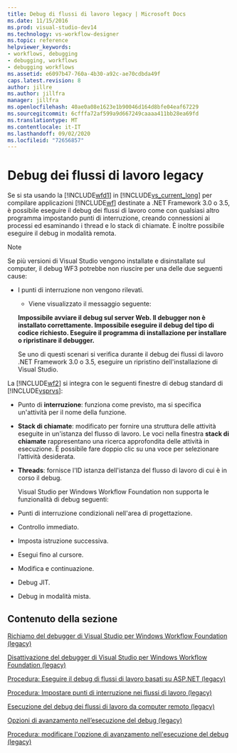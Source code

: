```yaml
---
title: Debug di flussi di lavoro legacy | Microsoft Docs
ms.date: 11/15/2016
ms.prod: visual-studio-dev14
ms.technology: vs-workflow-designer
ms.topic: reference
helpviewer_keywords:
- workflows, debugging
- debugging, workflows
- debugging workflows
ms.assetid: e6097b47-760a-4b30-a92c-ae70cdbda49f
caps.latest.revision: 8
author: jillre
ms.author: jillfra
manager: jillfra
ms.openlocfilehash: 40ae0a08e1623e1b90046d164d8bfe04eaf67229
ms.sourcegitcommit: 6cfffa72af599a9d667249caaaa411bb28ea69fd
ms.translationtype: MT
ms.contentlocale: it-IT
ms.lasthandoff: 09/02/2020
ms.locfileid: "72656857"
---
```

# <a name="debugging-legacy-workflows"></a>Debug dei flussi di lavoro legacy
Se si sta usando la [!INCLUDE[wfd1](../includes/wfd1-md.md)] in [!INCLUDE[vs_current_long](../includes/vs-current-long-md.md)] per compilare applicazioni [!INCLUDE[wf](../includes/wf-md.md)] destinate a .NET Framework 3.0 o 3.5, è possibile eseguire il debug dei flussi di lavoro come con qualsiasi altro programma impostando punti di interruzione, creando connessioni ai processi ed esaminando i thread e lo stack di chiamate. È inoltre possibile eseguire il debug in modalità remota.

> [!NOTE]
> Se più versioni di Visual Studio vengono installate e disinstallate sul computer, il debug WF3 potrebbe non riuscire per una delle due seguenti cause:
>
> - I punti di interruzione non vengono rilevati.
>   - Viene visualizzato il messaggio seguente:
>
>   **Impossibile avviare il debug sul server Web. Il debugger non è installato correttamente.  Impossibile eseguire il debug del tipo di codice richiesto.  Eseguire il programma di installazione per installare o ripristinare il debugger.**
>
>   Se uno di questi scenari si verifica durante il debug dei flussi di lavoro .NET Framework 3.0 o 3.5, eseguire un ripristino dell'installazione di Visual Studio.

 La [!INCLUDE[wf2](../includes/wf2-md.md)] si integra con le seguenti finestre di debug standard di [!INCLUDE[vsprvs](../includes/vsprvs-md.md)]:

- Punto di **interruzione**: funziona come previsto, ma si specifica un'attività per il nome della funzione.

- **Stack di chiamate**: modificato per fornire una struttura delle attività eseguite in un'istanza del flusso di lavoro. Le voci nella finestra **stack di chiamate** rappresentano una ricerca approfondita delle attività in esecuzione. È possibile fare doppio clic su una voce per selezionare l’attività desiderata.

- **Threads**: fornisce l'ID istanza dell'istanza del flusso di lavoro di cui è in corso il debug.

  Visual Studio per Windows Workflow Foundation non supporta le funzionalità di debug seguenti:

- Punti di interruzione condizionali nell'area di progettazione.

- Controllo immediato.

- Imposta istruzione successiva.

- Esegui fino al cursore.

- Modifica e continuazione.

- Debug JIT.

- Debug in modalità mista.

## <a name="in-this-section"></a>Contenuto della sezione
 [Richiamo del debugger di Visual Studio per Windows Workflow Foundation (legacy)](../workflow-designer/invoking-the-visual-studio-debugger-for-windows-workflow-foundation-legacy.md)

 [Disattivazione del debugger di Visual Studio per Windows Workflow Foundation (legacy)](../workflow-designer/disabling-the-visual-studio-debugger-for-windows-workflow-foundation-legacy.md)

 [Procedura: Eseguire il debug di flussi di lavoro basati su ASP.NET (legacy)](../workflow-designer/how-to-debug-aspnet-based-workflows-legacy.md)

 [Procedura: Impostare punti di interruzione nei flussi di lavoro (legacy)](../workflow-designer/how-to-set-breakpoints-in-workflows-legacy.md)

 [Esecuzione del debug dei flussi di lavoro da computer remoto (legacy)](../workflow-designer/debugging-workflows-from-a-remote-computer-legacy.md)

 [Opzioni di avanzamento nell’esecuzione del debug (legacy)](../workflow-designer/debug-stepping-options-legacy.md)

 [Procedura: modificare l'opzione di avanzamento nell'esecuzione del debug (legacy)](../workflow-designer/how-to-change-the-debug-stepping-option-legacy.md)
